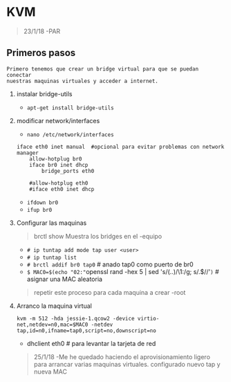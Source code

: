 # KVM
> 23/1/18 -PAR

## Primeros pasos
	
	Primero tenemos que crear un bridge virtual para que se puedan conectar 
	nuestras maquinas virtuales y acceder a internet.

1. instalar bridge-utils

	* `apt-get install bridge-utils`

2. modificar network/interfaces

	* `nano /etc/network/interfaces`
	```	
	iface eth0 inet manual	#opcional para evitar problemas con network manager
		allow-hotplug br0
		iface br0 inet dhcp
			bridge_ports eth0	
			
		#allow-hotplug eth0
		#iface eth0 inet dhcp	
	```
	* `ifdown br0`
	* `ifup br0`

3. Configurar las maquinas

	> brctl show Muestra los bridges en el -equipo

	* `# ip tuntap add mode tap user <user>`
	* `# ip tuntap list`
	* `# brctl addif br0 tap0`	# anado tap0 como puerto de br0
	* `$ MAC0=$(echo "02:"`openssl rand -hex 5 | sed 's/\(..\)/\1:/g; s/.$//'`)`	# asignar una MAC aleatoria

	> repetir este proceso para cada maquina a crear  -root

4. Arranco la maquina virtual

	``` 
	kvm -m 512 -hda jessie-1.qcow2 -device virtio-net,netdev=n0,mac=$MAC0 -netdev tap,id=n0,ifname=tap0,script=no,downscript=no
	```
	
	* dhclient eth0	# para levantar la tarjeta de red

	>25/1/18 -Me he quedado haciendo el aprovisionamiento ligero para arrancar varias maquinas virtuales. configurado nuevo tap y nueva MAC
